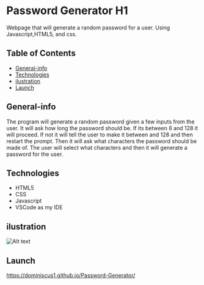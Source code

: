 # Password Generator H1
Webpage that will generate a random password for a user. Using Javascript,HTML5, and css.
## Table of Contents
* [General-info](General-info)
* [Technologies](#Technologies)
* [ilustration](#ilustration)
* [Launch](#Launch)
## General-info
The program will generate a random password given a few inputs from the user. It will ask how long the password should be. If its between 8 and 128 it will proceed. If not it will tell the user to make it between  and 128 and then restart the prompt. Then it will ask what characters the password should be made of. The user will select what characters and then it will generate a password for the user.

## Technologies
- HTML5
- CSS
- Javascript
- VSCode as my IDE
## ilustration
![Alt text](./assets/css/Images/Password-Generator.png?raw=true "Password Generator Pcture")
## Launch
https://dominiscus1.github.io/Password-Generator/